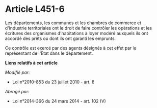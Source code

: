 # Article L451-6

Les départements, les communes et les      chambres de commerce et d'industrie territoriales ont le droit de faire contrôler
les opérations et les écritures des organismes d'habitations à loyer modéré auxquels ils ont accordé des prêts ou dont ils
ont garanti les emprunts. 

Ce contrôle est exercé par des agents désignés à cet effet par le représentant de l'Etat dans le département.

**Liens relatifs à cet article**

_Modifié par_:

  - Loi n°2010-853 du 23 juillet 2010 - art. 8

_Abrogé par_:

  - Loi n°2014-366 du 24 mars 2014 - art. 102 (V)
